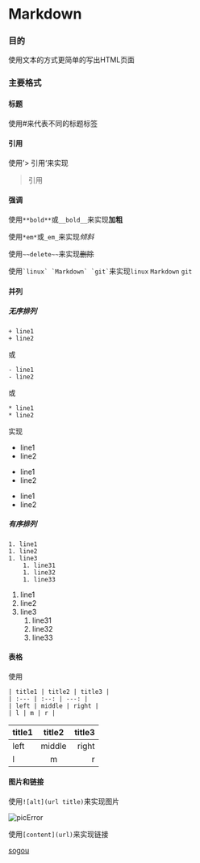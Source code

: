 Markdown
========
### 目的
使用文本的方式更简单的写出HTML页面

### 主要格式
#### 标题
使用#来代表不同的标题标签
#### 引用
使用’> 引用‘来实现
> 引用
#### 强调
使用```**bold**```或```__bold__```来实现**加粗**

使用```*em*```或```_em_```来实现*倾斜*

使用```~~delete~~```来实现~~删除~~

使用``` `linux` `Markdown` `git` ```来实现`linux` `Markdown` `git`

#### 并列
##### 无序排列
```
+ line1
+ line2
```
或
```
- line1
- line2
```
或
```
* line1
* line2
```
实现
+ line1
+ line2

- line1
- line2

* line1
* line2
##### 有序排列
```
1. line1
1. line2
1. line3
	1. line31
	1. line32
	1. line33
```
1. line1
1. line2
1. line3
	1. line31
	1. line32
	1. line33
#### 表格
使用
```
| title1 | title2 | title3 |
| :--- | :--: | ---: |
| left | middle | right |
| l | m | r |
```

| title1 | title2 | title3 |
| :--- | :--: | ---: |
| left | middle | right |
| l | m | r |

#### 图片和链接
使用```![alt](url title)```来实现图片

![picError](https://wap.sogou.com/resource/web/images/sogou160x42.png "sogouTitle")

使用```[content](url)```来实现链接

[sogou](https://wap.sogou.com/)
